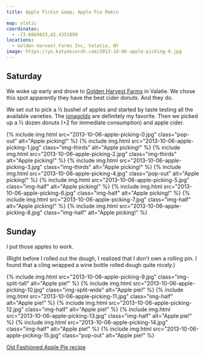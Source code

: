 ```yaml
---
title: Apple Pickin &amp; Apple Pie Makin

map: static
coordinates:
  - -73.6860833,42.4351899
locations:
  - Golden Harvest Farms Inc, Valatie, NY
image: https://yo.katydecorah.com/2013-10-06-apple-picking-0.jpg
---
```


## Saturday

We woke up early and drove to [Golden Harvest Farms](http://goldenharvestfarms.com/) in Valatie. We chose this spot apparently they have the best cider donuts. And they do.

We set out to pick a &frac12; bushel of apples and started by taste testing all the available varieties. The [jonagolds](http://en.wikipedia.org/wiki/Jonagold) are definitely my favorite. Then we picked up a &frac12; dozen donuts (+2 for immediate consumption) and apple cider.

<div class="photos">

{% include img.html src="2013-10-06-apple-picking-0.jpg" class="pop-out" alt="Apple picking!" %}
{% include img.html src="2013-10-06-apple-picking-1.jpg" class="img-thirds" alt="Apple picking!" %}
{% include img.html src="2013-10-06-apple-picking-2.jpg" class="img-thirds" alt="Apple picking!" %}
{% include img.html src="2013-10-06-apple-picking-3.jpg" class="img-thirds" alt="Apple picking!" %}
{% include img.html src="2013-10-06-apple-picking-4.jpg" class="pop-out" alt="Apple picking!" %}
{% include img.html src="2013-10-06-apple-picking-5.jpg" class="img-half" alt="Apple picking!" %}
{% include img.html src="2013-10-06-apple-picking-6.jpg" class="img-half" alt="Apple picking!" %}
{% include img.html src="2013-10-06-apple-picking-7.jpg" class="img-half" alt="Apple picking!" %}
{% include img.html src="2013-10-06-apple-picking-8.jpg" class="img-half" alt="Apple picking!" %}

</div>

## Sunday

I put those apples to work.

(Right before I rolled out the dough, I realized that I don't own a rolling pin. I found that a cling wrapped a wine bottle rolled dough quite nicely.)

<div class="photos">

{% include img.html src="2013-10-06-apple-picking-9.jpg" class="img-split-tall" alt="Apple pie!" %}
{% include img.html src="2013-10-06-apple-picking-10.jpg" class="img-split-wide" alt="Apple pie!" %}
{% include img.html src="2013-10-06-apple-picking-11.jpg" class="img-half" alt="Apple pie!" %}
{% include img.html src="2013-10-06-apple-picking-12.jpg" class="img-half" alt="Apple pie!" %}
{% include img.html src="2013-10-06-apple-picking-13.jpg" class="img-half" alt="Apple pie!" %}
{% include img.html src="2013-10-06-apple-picking-14.jpg" class="img-half" alt="Apple pie!" %}
{% include img.html src="2013-10-06-apple-picking-15.jpg" class="pop-out" alt="Apple pie!" %}

</div>

[Old Fashioned Apple Pie recipe](http://www.marthastewart.com/344255/old-fashioned-apple-pie)
